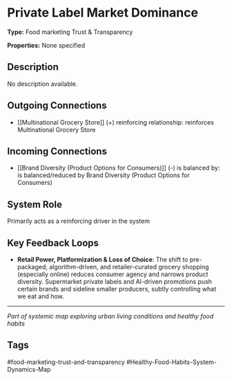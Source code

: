# Private Label Market Dominance

**Type:** Food marketing Trust & Transparency

**Properties:** None specified

## Description
No description available.

## Outgoing Connections
- [[Multinational Grocery Store]] (+) reinforcing relationship: reinforces Multinational Grocery Store

## Incoming Connections
- [[Brand Diversity (Product Options for Consumers)]] (-) is balanced by: is balanced/reduced by Brand Diversity (Product Options for Consumers)

## System Role
Primarily acts as a reinforcing driver in the system

## Key Feedback Loops
- **Retail Power, Platformization & Loss of Choice**: The shift to pre-packaged, algorithm-driven, and retailer-curated grocery shopping (especially online) reduces consumer agency and narrows product diversity. Supermarket private labels and AI-driven promotions push certain brands and sideline smaller producers, subtly controlling what we eat and how.

---
*Part of systemic map exploring urban living conditions and healthy food habits*

## Tags
#food-marketing-trust-and-transparency #Healthy-Food-Habits-System-Dynamics-Map
